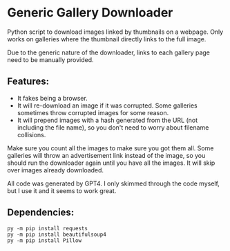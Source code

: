 # Generic Gallery Downloader
Python script to download images linked by thumbnails on a webpage. Only works on galleries where the thumbnail directly links to the full image.

Due to the generic nature of the downloader, links to each gallery page need to be manually provided.

## Features:

* It fakes being a browser.
* It will re-download an image if it was corrupted. Some galleries sometimes throw corrupted images for some reason.
* It will prepend images with a hash generated from the URL (not including the file name), so you don't need to worry about filename collisions.

Make sure you count all the images to make sure you got them all. Some galleries will throw an advertisement link instead of the image, so you should run the downloader again until you have all the images. It will skip over images already downloaded.

All code was generated by GPT4. I only skimmed through the code myself, but I use it and it seems to work great.

## Dependencies:
```
py -m pip install requests
py -m pip install beautifulsoup4
py -m pip install Pillow
```
